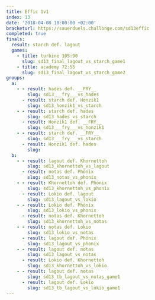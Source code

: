 ```yaml
---
title: Effic 1v1
index: 13
date: '2018-04-08 18:00:00 +02:00'
bracketurl: https://sauerduels.challonge.com/sd13effic
completed: true
finals:
  result: starch def. lagout
  games:
    - title: turbine 105:90
      slug: sd13_final_lagout_vs_starch_game1
    - title: academy 72:55
      slug: sd13_final_lagout_vs_starch_game2
groups:
  a:
    - - result: hades def. __FRY__
        slug: sd13___fry___vs_hades
      - result: starch def. Honzik1
        slug: sd13_honzik1_vs_starch
    - - result: starch def. hades
        slug: sd13_hades_vs_starch
      - result: Honzik1 def. __FRY__
        slug: sd13___fry___vs_honzik1
    - - result: starch def. __FRY__
        slug: sd13___fry___vs_starch
      - result: Honzik1 def. hades
        slug: 
  b:
    - - result: lagout def. Khornettoh
        slug: sd13_khornettoh_vs_lagout
      - result: notas def. Phönix
        slug: sd13_notas_vs_phonix
    - - result: Khornettoh def. Phönix
        slug: sd13_khornettoh_vs_phonix
      - result: Lokio def. lagout
        slug: sd13_lagout_vs_lokio
    - - result: Lokio def. Phönix
        slug: sd13_lokio_vs_phonix
      - result: notas def. Khornettoh
        slug: sd13_khornettoh_vs_notas
    - - result: notas def. Lokio
        slug: sd13_lokio_vs_notas
      - result: lagout def. Phönix
        slug: sd13_lagout_vs_phonix
    - - result: lagout def. notas
        slug: sd13_lagout_vs_notas
      - result: Lokio def. Khornettoh
        slug: sd13_khornettoh_vs_lokio
    - - result: lagout def. notas
        slug: sd13_tb_lagout_vs_notas_game1
      - result: lagout def. Lokio
        slug: sd13_tb_lagout_vs_lokio_game1
---
```


